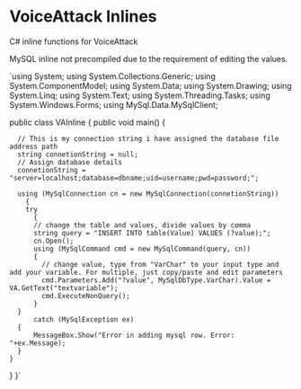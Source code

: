 # VoiceAttack Inlines
 C# inline functions for VoiceAttack

MySQL inline not precompiled due to the requirement of editing the values.

`using System;
using System.Collections.Generic;
using System.ComponentModel;
using System.Data;
using System.Drawing;
using System.Linq;
using System.Text;
using System.Threading.Tasks;
using System.Windows.Forms;
using MySql.Data.MySqlClient;

public class VAInline
{
    public void main()
    {

      // This is my connection string i have assigned the database file address path 
      string connetionString = null;
      // Assign database details
      connetionString = "server=localhost;database=dbname;uid=username;pwd=password;";

      using (MySqlConnection cn = new MySqlConnection(connetionString))
        {
        try
          {
          // change the table and values, divide values by comma
          string query = "INSERT INTO table(Value) VALUES (?value);";
          cn.Open();
          using (MySqlCommand cmd = new MySqlCommand(query, cn))
          {
            // change value, type from "VarChar" to your input type and add your variable. For multiple, just copy/paste and edit parameters
            cmd.Parameters.Add("?value", MySqlDbType.VarChar).Value = VA.GetText("textvariable");
            cmd.ExecuteNonQuery();
          }
      }
          catch (MySqlException ex)
      {
          MessageBox.Show("Error in adding mysql row. Error: "+ex.Message);
      }
    }
  }
}`
